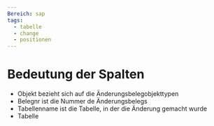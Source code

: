 ```yaml
---
Bereich: sap
tags:
  - tabelle
  - change
  - positionen
---
```

# Bedeutung der Spalten

* Objekt bezieht sich auf die Änderungsbelegobjekttypen 
* Belegnr ist die Nummer de Änderungsbelegs
* Tabellenname ist die Tabelle, in der die Änderung gemacht wurde
* Tabelle


